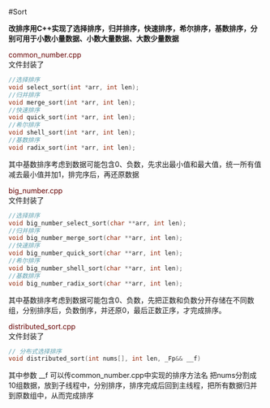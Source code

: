 #Sort

**改排序用C++实现了选择排序，归并排序，快速排序，希尔排序，基数排序，分别可用于小数小量数据、小数大量数据、大数少量数据**

<font color="#660000">common_number.cpp</font><br />  文件封装了
```C++
//选择排序
void select_sort(int *arr, int len);
//归并排序
void merge_sort(int *arr, int len);
//快速排序
void quick_sort(int *arr, int len);
//希尔排序
void shell_sort(int *arr, int len);
//基数排序
void radix_sort(int *arr, int len);
```
其中基数排序考虑到数据可能包含0、负数，先求出最小值和最大值，统一所有值减去最小值并加1，排完序后，再还原数据


<font color="#660000">big_number.cpp</font><br />  文件封装了
```C++
//选择排序
void big_number_select_sort(char **arr, int len);
//归并排序
void big_number_merge_sort(char **arr, int len);
//快速排序
void big_number_quick_sort(char **arr, int len);
//希尔排序
void big_number_shell_sort(char **arr, int len);
//基数排序
void big_number_radix_sort(char **arr, int len);
```
其中基数排序考虑到数据可能包含0、负数，先把正数和负数分开存储在不同数组，分别排序后，负数倒序，并还原0，最后正数正序，才完成排序。

<font color="#660000">distributed_sort.cpp </font><br /> 文件封装了
```C++
// 分布式选择排序
void distributed_sort(int nums[], int len, _Fp&& __f)
```
其中参数 __f 可以传common_number.cpp中实现的排序方法名
把nums分割成10组数据，放到子线程中，分别排序，排序完成后回到主线程，把所有数据归并到原数组中，从而完成排序


